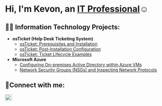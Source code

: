 <h1>Hi, I'm Kevon, an <a <a href="https://www.linkedin.com/in/kevon-rochester-82a34729b/">IT Professional</a>☺</h1>
<h2>👨‍💻 Information Technology Projects:</h2>

- <b>osTicket (Help Desk Ticketing System)</b>
  - [osTicket: Prerequisites and Installation](https://github.com/kevonrochester/osticket-prereqs)
  - [osTicket: Post-Installation Configuration](https://github.com/kevonrochester/post-install-config)
  - [osTicket: Ticket Lifecycle Examples](https://github.com/kevonrochester/ticket-lifecycle)
- <b>Microsoft Azure</b>
  - [Configuring On-premises Active Directory within Azure VMs](https://github.com/kevonrochester/configure-ad)
  - [Network Security Groups (NSGs) and Inspecting Network Protocols](https://github.com/kevonrochester/azure-network-protocols)

<h2>🤳Connect with me:</h2>

[<img align="left" alt="Josh | LinkedIn" width="22px" src="https://cdn.jsdelivr.net/npm/simple-icons@v3/icons/linkedin.svg" />][linkedin]

[linkedin]: https://linkedin.com/in/kevon-rochester-82a34729b/
